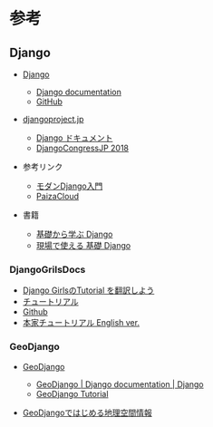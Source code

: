 # 参考

## Django

* [Django](https://www.djangoproject.com/)
    * [Django documentation](https://docs.djangoproject.com/en/2.0/)
    * [GitHub](https://github.com/django)

* [djangoproject.jp](http://djangoproject.jp/)
    * [Django ドキュメント](https://docs.djangoproject.com/ja/2.0/)
    * [DjangoCongressJP 2018](https://djangocongress.jp/)

* 参考リンク
    * [モダンDjango入門](https://codezine.jp/article/corner/723)
    * [PaizaCloud](https://paiza.cloud/ja/)

* 書籍
    * [基礎から学ぶ Django](https://www.amazon.co.jp/dp/486354247X)
    * [現場で使える 基礎 Django](https://booth.pm/ja/items/823251)

### DjangoGrilsDocs

* [Django GirlsのTutorial を翻訳しよう](https://bit.ly/2rWD1tE)
* [チュートリアル](https://djangogirlsjapan.gitbooks.io/workshop_tutorialjp/content/)
* [Github](https://github.com/DjangoGirlsJapan/tutorialJP)
* [本家チュートリアル English ver.](https://tutorial.djangogirls.org/en/)

### GeoDjango

* [GeoDjango](https://docs.djangoproject.com/en/2.0/ref/contrib/gis/)
    * [GeoDjango | Django documentation | Django](https://docs.djangoproject.com/en/2.0/ref/contrib/gis/)
    * [GeoDjango Tutorial](https://docs.djangoproject.com/en/2.0/ref/contrib/gis/tutorial/)

* [GeoDjangoではじめる地理空間情報](https://speakerdeck.com/homata/geodjangodehazimerudi-li-kong-jian-qing-bao)
